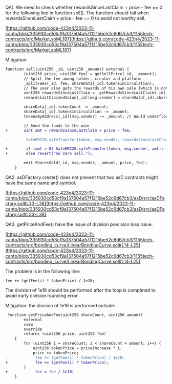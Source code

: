 QA1. We need to check whether rewardsSinceLastClaim + price - fee == 0 for the following line in function 
sell(). The function should fail when rewardsSinceLastClaim + price - fee == 0 to avoid not worthy sell.

[https://github.com/code-423n4/2023-11-canto/blob/335930cd53cf9a137504a57f1215be52c6d67cb3/1155tech-contracts/src/Market.sol#L187](https://github.com/code-423n4/2023-11-canto/blob/335930cd53cf9a137504a57f1215be52c6d67cb3/1155tech-contracts/src/Market.sol#L187)


Mitigation:

```diff
function sell(uint256 _id, uint256 _amount) external {
        (uint256 price, uint256 fee) = getSellPrice(_id, _amount);
        // Split the fee among holder, creator and platform
        _splitFees(_id, fee, shareData[_id].tokensInCirculation);
        // The user also gets the rewards of his own sale (which is not the case for buys)
        uint256 rewardsSinceLastClaim = _getRewardsSinceLastClaim(_id);
        rewardsLastClaimedValue[_id][msg.sender] = shareData[_id].shareHolderRewardsPerTokenScaled;

        shareData[_id].tokenCount -= _amount;
        shareData[_id].tokensInCirculation -= _amount;
        tokensByAddress[_id][msg.sender] -= _amount; // Would underflow if user did not have enough tokens

        // Send the funds to the user
+       uint amt = rewardsSinceLastClaim + price - fee;

-        SafeERC20.safeTransfer(token, msg.sender, rewardsSinceLastClaim + price - fee);

+        if (amt > 0) SafeERC20.safeTransfer(token, msg.sender, amt);
+        else revert("no zero sell.");

        emit SharesSold(_id, msg.sender, _amount, price, fee);
    }
```

QA2. asDFactory.create() does not prevent that two asD contracts might have the same name and symbol.

[https://github.com/code-423n4/2023-11-canto/blob/335930cd53cf9a137504a57f1215be52c6d67cb3/asD/src/asDFactory.sol#L33-L38](https://github.com/code-423n4/2023-11-canto/blob/335930cd53cf9a137504a57f1215be52c6d67cb3/asD/src/asDFactory.sol#L33-L38)

QA3. getPriceAndFee() have the issue of division precision loss issue. 

[https://github.com/code-423n4/2023-11-canto/blob/335930cd53cf9a137504a57f1215be52c6d67cb3/1155tech-contracts/src/bonding_curve/LinearBondingCurve.sol#L14-L25](https://github.com/code-423n4/2023-11-canto/blob/335930cd53cf9a137504a57f1215be52c6d67cb3/1155tech-contracts/src/bonding_curve/LinearBondingCurve.sol#L14-L25)

The problem is in the following line: 
```javascipt
fee += (getFee(i) * tokenPrice) / 1e18;
```

The division of 1e18 should be performed after the loop is completed to avoid early division rounding error. 

Mitigation: the division of 1e19 is performed outside:

```diff
 function getPriceAndFee(uint256 shareCount, uint256 amount)
        external
        view
        override
        returns (uint256 price, uint256 fee)
    {
        for (uint256 i = shareCount; i < shareCount + amount; i++) {
            uint256 tokenPrice = priceIncrease * i;
            price += tokenPrice;
-            fee += (getFee(i) * tokenPrice) / 1e18;
+            fee += (getFee(i) * tokenPrice);
        }
+            fee = fee / 1e18;
    }
```

